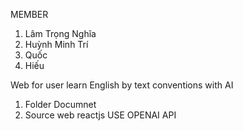 MEMBER
1. Lâm Trọng Nghĩa
2. Huỳnh Minh Trí
3. Quốc
4. Hiếu

Web for user learn English by text conventions with AI
1. Folder Documnet 
2. Source web reactjs USE OPENAI API
